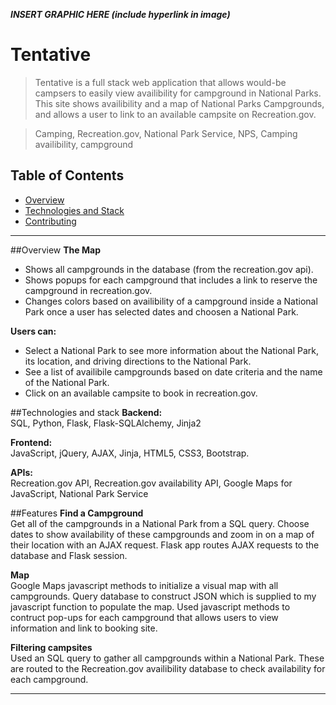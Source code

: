 <!-- <a href="http://fvcproductions.com"><img src="https://avatars1.githubusercontent.com/u/4284691?v=3&s=200" title="FVCproductions" alt="FVCproductions"></a> -->

<!-- [![FVCproductions](https://avatars1.githubusercontent.com/u/4284691?v=3&s=200)](http://fvcproductions.com) -->

***INSERT GRAPHIC HERE (include hyperlink in image)***

# Tentative

> Tentative is a full stack web application that allows would-be campsers to easily view availibility for campground in National Parks.  This site shows availibility and a map of National Parks Campgrounds, and allows a user to link to an available campsite on Recreation.gov.


> Camping, Recreation.gov, National Park Service, NPS, Camping availibility, campground


## Table of Contents

- [Overview](#overview)
- [Technologies and Stack](#technologies)
- [Contributing](#features)


---

##Overview
**The Map**  
* Shows all campgrounds in the database (from the recreation.gov api).
* Shows popups for each campground that includes a link to reserve the campground in recreation.gov.
* Changes colors based on availibility of a campground inside a National Park once a user has selected dates and choosen a National Park. 

**Users can:** 
* Select a National Park to see more information about the National Park, its location, and driving directions to the National Park.
* See a list of availibile campgrounds based on date criteria and the name of the National Park. 
* Click on an available campsite to book in recreation.gov.

##Technologies and stack
**Backend:**  
SQL, Python, Flask, Flask-SQLAlchemy, Jinja2

**Frontend:**   
JavaScript, jQuery, AJAX, Jinja, HTML5, CSS3, Bootstrap.

**APIs:**   
Recreation.gov API, Recreation.gov availability API, Google Maps for JavaScript, National Park Service


##Features
**Find a Campground**  
 Get all of the campgrounds in a National Park from a SQL query. Choose dates to show availability of these campgrounds and zoom in on a map of their location with an AJAX request. Flask app routes AJAX requests to the database and Flask session. 
 
**Map**  
 Google Maps javascript methods to initialize a visual map with all campgrounds. Query database to construct JSON which is supplied to my javascript function to populate the map.
 Used javascript methods to contruct pop-ups for each campground that allows users to view information and link to booking site.

 
**Filtering campsites**  
 Used an SQL query to gather all campgrounds within a National Park.  These are routed to the Recreation.gov availibility database to check availability for each campground. 


---
